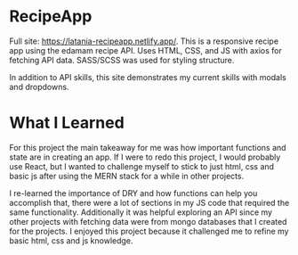 # RecipeApp

Full site: https://latania-recipeapp.netlify.app/. This is a responsive recipe app using the edamam recipe API. Uses HTML, CSS, and JS with axios for fetching API data. SASS/SCSS was used for styling structure. 

In addition to API skills, this site demonstrates my current skills with modals and dropdowns.

# What I Learned

For this project the main takeaway for me was how important functions and state are in creating an app. If I were to redo this project, I would probably use React, but I wanted to challenge myself to stick to just html, css and basic js after using the MERN stack for a while in other projects. 

I re-learned the importance of DRY and how functions can help you accomplish that, there were a lot of sections in my JS code that required the same functionality. Additionally it was helpful exploring an API since my other projects with fetching data were from mongo databases that I created for the projects. I enjoyed this project because it challenged me to refine my basic html, css and js knowledge. 
